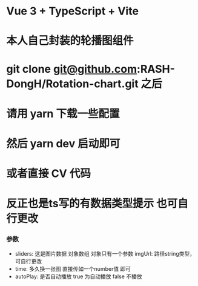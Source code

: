 # Vue 3 + TypeScript + Vite

# 本人自己封装的轮播图组件

# git clone git@github.com:RASH-DongH/Rotation-chart.git 之后  
# 请用 yarn 下载一些配置 
# 然后 yarn  dev 启动即可
# 或者直接 CV 代码

# 反正也是ts写的有数据类型提示  也可自行更改

### 参数
+ sliders: 这是图片数据   对象数组  对象只有一个参数 imgUrl: 路径string类型，可自行更改
+ time: 多久换一张图   直接传如一个number值 即可
+ autoPlay: 是否自动播放  true 为自动播放  false  不播放
